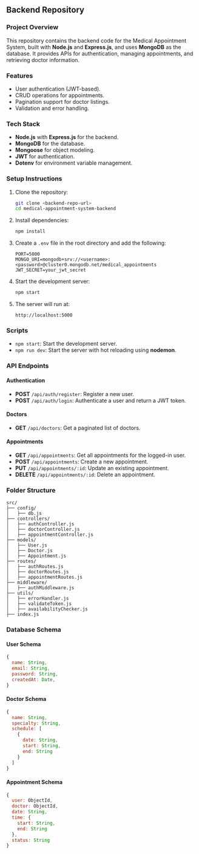 ## Backend Repository

### **Project Overview**
This repository contains the backend code for the Medical Appointment System, built with **Node.js** and **Express.js**, and uses **MongoDB** as the database. It provides APIs for authentication, managing appointments, and retrieving doctor information.

### **Features**
- User authentication (JWT-based).
- CRUD operations for appointments.
- Pagination support for doctor listings.
- Validation and error handling.

### **Tech Stack**
- **Node.js** with **Express.js** for the backend.
- **MongoDB** for the database.
- **Mongoose** for object modeling.
- **JWT** for authentication.
- **Dotenv** for environment variable management.

### **Setup Instructions**

1. Clone the repository:
   ```bash
   git clone <backend-repo-url>
   cd medical-appointment-system-backend
   ```

2. Install dependencies:
   ```bash
   npm install
   ```

3. Create a `.env` file in the root directory and add the following:
   ```env
   PORT=5000
   MONGO_URI=mongodb+srv://<username>:<password>@cluster0.mongodb.net/medical_appointments
   JWT_SECRET=your_jwt_secret
   ```

4. Start the development server:
   ```bash
   npm start
   ```

5. The server will run at:
   ```
   http://localhost:5000
   ```

### **Scripts**
- `npm start`: Start the development server.
- `npm run dev`: Start the server with hot reloading using **nodemon**.

### **API Endpoints**

#### Authentication
- **POST** `/api/auth/register`: Register a new user.
- **POST** `/api/auth/login`: Authenticate a user and return a JWT token.

#### Doctors
- **GET** `/api/doctors`: Get a paginated list of doctors.

#### Appointments
- **GET** `/api/appointments`: Get all appointments for the logged-in user.
- **POST** `/api/appointments`: Create a new appointment.
- **PUT** `/api/appointments/:id`: Update an existing appointment.
- **DELETE** `/api/appointments/:id`: Delete an appointment.

### **Folder Structure**
```
src/
├── config/
│   ├── db.js
├── controllers/
│   ├── authController.js
│   ├── doctorController.js
│   ├── appointmentController.js
├── models/
│   ├── User.js
│   ├── Doctor.js
│   ├── Appointment.js
├── routes/
│   ├── authRoutes.js
│   ├── doctorRoutes.js
│   ├── appointmentRoutes.js
├── middleware/
│   ├── authMiddleware.js
├── utils/
│   ├── errorHandler.js
│   ├── validateToken.js
│   ├── availabilityChecker.js
├── index.js
```

### **Database Schema**
#### User Schema
```javascript
{
  name: String,
  email: String,
  password: String,
  createdAt: Date,
}
```
#### Doctor Schema
```javascript
{
  name: String,
  specialty: String,
  schedule: [
    {
      date: String,
      start: String,
      end: String
    }
  ]
}
```
#### Appointment Schema
```javascript
{
  user: ObjectId,
  doctor: ObjectId,
  date: String,
  time: {
    start: String,
    end: String
  },
  status: String
}
```